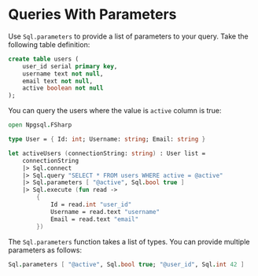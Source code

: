 # Queries With Parameters

Use `Sql.parameters` to provide a list of parameters to your query. Take the following table definition:
```sql
create table users (
    user_id serial primary key,
    username text not null,
    email text not null,
    active boolean not null
);
```
You can query the users where the value is `active` column is true:
```fsharp {highlight: [9]}
open Npgsql.FSharp

type User = { Id: int; Username: string; Email: string }

let activeUsers (connectionString: string) : User list =
    connectionString
    |> Sql.connect
    |> Sql.query "SELECT * FROM users WHERE active = @active"
    |> Sql.parameters [ "@active", Sql.bool true ]
    |> Sql.execute (fun read ->
        {
            Id = read.int "user_id"
            Username = read.text "username"
            Email = read.text "email"
        })
```
The `Sql.parameters` function takes a list of types. You can provide multiple parameters as follows:
```fsharp
Sql.parameters [ "@active", Sql.bool true; "@user_id", Sql.int 42 ]
```